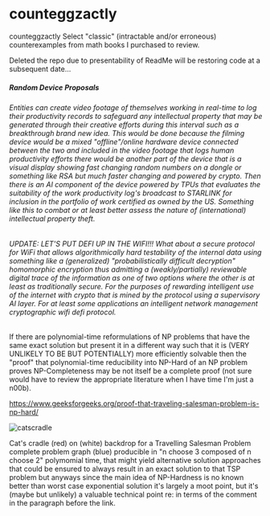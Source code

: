 # counteggzactly

counteggzactly
Select "classic" (intractable and/or erroneous) counterexamples from math books I purchased to review.

Deleted the repo due to presentability of ReadMe will be restoring code at a subsequent date...

##### Random Device Proposals

###### Entities can create video footage of themselves working in real-time to log their productivity records to safeguard any intellectual property that may be generated through their creative efforts during this interval such as a breakthrough brand new idea. This would be done because the filming device would be a mixed "offline"/online hardware device connected between the two and included in the video footage that logs human productivity efforts there would be another part of the device that is a visual display showing fast changing random numbers on a dongle or something like RSA but much faster changing and powered by crypto. Then there is an AI component of the device powered by TPUs that evaluates the suitability of the work productivity log's broadcast to STARLINK for inclusion in the portfolio of work certified as owned by the US. Something like this to combat or at least better assess the nature of (international) intellectual property theft.

###### UPDATE: LET'S PUT DEFI UP IN THE WIFI!!! What about a secure protocol for WiFi that allows algorithmically hard testability of the internal data using something like a (generalized) "probabilistically difficult decryption" homomorphic encryption thus admitting a (weakly/partially) reviewable digital trace of the information as one of two options where the other is at least as traditionally secure. For the purposes of rewarding intelligent use of the internet with crypto that is mined by the protocol using a supervisory AI layer. For at least some applications an intelligent network management cryptographic wifi defi protocol.

If there are polynomial-time reformulations of NP problems that have the same exact solution but present it in a different way such that it is (VERY UNLIKELY TO BE BUT POTENTIALLY) more efficiently solvable then the "proof" that polynomial-time reducibility into NP-Hard of an NP problem proves NP-Completeness may be not itself be a complete proof (not sure would have to review the appropriate literature when I have time I'm just a n00b). 

https://www.geeksforgeeks.org/proof-that-traveling-salesman-problem-is-np-hard/

![catscradle](https://github.com/user-attachments/assets/721eab9d-e0d3-410f-86ec-e0babc6abd0b)

Cat's cradle (red) on (white) backdrop for a Travelling Salesman Problem complete problem graph (blue) producible in "n choose 3 composed of n choose 2" polymomial time, that might yield alternative solution approaches that could be ensured to always result in an exact solution to that TSP problem but anyways since the main idea of NP-Hardness is no known better than worst case exponential solution it's largely a moot point, but it's (maybe but unlikely) a valuable technical point re: in terms of the comment in the paragraph before the link.
